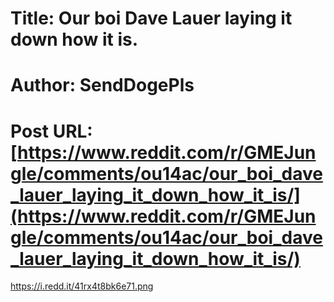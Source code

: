 # Title: Our boi Dave Lauer laying it down how it is.
# Author: SendDogePls
# Post URL: [https://www.reddit.com/r/GMEJungle/comments/ou14ac/our_boi_dave_lauer_laying_it_down_how_it_is/](https://www.reddit.com/r/GMEJungle/comments/ou14ac/our_boi_dave_lauer_laying_it_down_how_it_is/)


https://i.redd.it/41rx4t8bk6e71.png